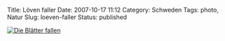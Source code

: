 Title: Löven faller
Date: 2007-10-17 11:12
Category: Schweden
Tags: photo, Natur
Slug: loeven-faller
Status: published

[![Die Blätter
fallen](/pic/lovenfaller_s.jpg "Die Blätter fallen")](/pic/lovenfaller_l.jpg)

